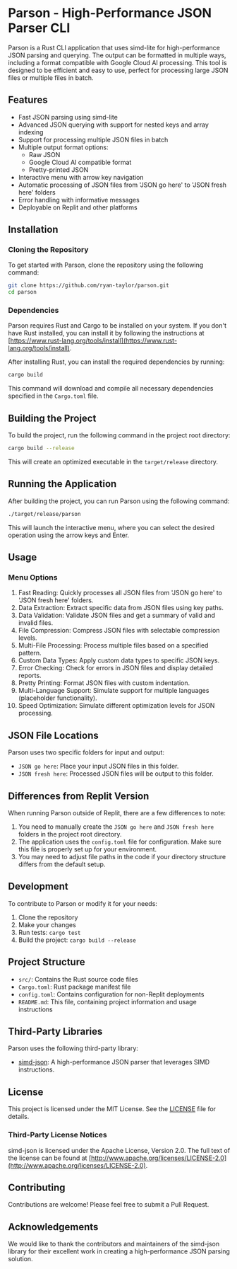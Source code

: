 # Parson - High-Performance JSON Parser CLI

Parson is a Rust CLI application that uses simd-lite for high-performance JSON parsing and querying. The output can be formatted in multiple ways, including a format compatible with Google Cloud AI processing. This tool is designed to be efficient and easy to use, perfect for processing large JSON files or multiple files in batch.

## Features

- Fast JSON parsing using simd-lite
- Advanced JSON querying with support for nested keys and array indexing
- Support for processing multiple JSON files in batch
- Multiple output format options:
  - Raw JSON
  - Google Cloud AI compatible format
  - Pretty-printed JSON
- Interactive menu with arrow key navigation
- Automatic processing of JSON files from 'JSON go here' to 'JSON fresh here' folders
- Error handling with informative messages
- Deployable on Replit and other platforms

## Installation

### Cloning the Repository

To get started with Parson, clone the repository using the following command:

```bash
git clone https://github.com/ryan-taylor/parson.git
cd parson
```

### Dependencies

Parson requires Rust and Cargo to be installed on your system. If you don't have Rust installed, you can install it by following the instructions at [https://www.rust-lang.org/tools/install](https://www.rust-lang.org/tools/install).

After installing Rust, you can install the required dependencies by running:

```bash
cargo build
```

This command will download and compile all necessary dependencies specified in the `Cargo.toml` file.

## Building the Project

To build the project, run the following command in the project root directory:

```bash
cargo build --release
```

This will create an optimized executable in the `target/release` directory.

## Running the Application

After building the project, you can run Parson using the following command:

```bash
./target/release/parson
```

This will launch the interactive menu, where you can select the desired operation using the arrow keys and Enter.

## Usage

### Menu Options

1. Fast Reading: Quickly processes all JSON files from 'JSON go here' to 'JSON fresh here' folders.
2. Data Extraction: Extract specific data from JSON files using key paths.
3. Data Validation: Validate JSON files and get a summary of valid and invalid files.
4. File Compression: Compress JSON files with selectable compression levels.
5. Multi-File Processing: Process multiple files based on a specified pattern.
6. Custom Data Types: Apply custom data types to specific JSON keys.
7. Error Checking: Check for errors in JSON files and display detailed reports.
8. Pretty Printing: Format JSON files with custom indentation.
9. Multi-Language Support: Simulate support for multiple languages (placeholder functionality).
10. Speed Optimization: Simulate different optimization levels for JSON processing.

## JSON File Locations

Parson uses two specific folders for input and output:

- `JSON go here`: Place your input JSON files in this folder.
- `JSON fresh here`: Processed JSON files will be output to this folder.

## Differences from Replit Version

When running Parson outside of Replit, there are a few differences to note:

1. You need to manually create the `JSON go here` and `JSON fresh here` folders in the project root directory.
2. The application uses the `config.toml` file for configuration. Make sure this file is properly set up for your environment.
3. You may need to adjust file paths in the code if your directory structure differs from the default setup.

## Development

To contribute to Parson or modify it for your needs:

1. Clone the repository
2. Make your changes
3. Run tests: `cargo test`
4. Build the project: `cargo build --release`

## Project Structure

- `src/`: Contains the Rust source code files
- `Cargo.toml`: Rust package manifest file
- `config.toml`: Contains configuration for non-Replit deployments
- `README.md`: This file, containing project information and usage instructions

## Third-Party Libraries

Parson uses the following third-party library:

- [simd-json](https://github.com/simd-lite/simd-json): A high-performance JSON parser that leverages SIMD instructions.

## License

This project is licensed under the MIT License. See the [LICENSE](LICENSE) file for details.

### Third-Party License Notices

simd-json is licensed under the Apache License, Version 2.0. The full text of the license can be found at [http://www.apache.org/licenses/LICENSE-2.0](http://www.apache.org/licenses/LICENSE-2.0).

## Contributing

Contributions are welcome! Please feel free to submit a Pull Request.

## Acknowledgements

We would like to thank the contributors and maintainers of the simd-json library for their excellent work in creating a high-performance JSON parsing solution.
